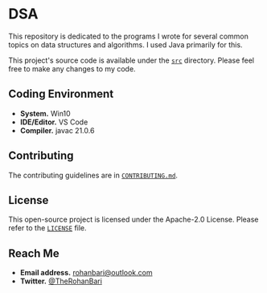 # DSA

This repository is dedicated to the programs I wrote for several common topics
on data structures and algorithms. I used Java primarily for this.

This project's source code is available under the [`src`](./src) directory.
Please feel free to make any changes to my code.

## Coding Environment

- **System.** Win10
- **IDE/Editor.** VS Code
- **Compiler.** javac 21.0.6

## Contributing

The contributing guidelines are
in [`CONTRIBUTING.md`](./CONTRIBUTING.md).

## License

This open-source project is licensed under the Apache-2.0 License.
Please refer to the [`LICENSE`](./LICENSE) file.

## Reach Me

- **Email address.** rohanbari@outlook.com
- **Twitter.** [@TheRohanBari](https://twitter.com/TheRohanBari)
